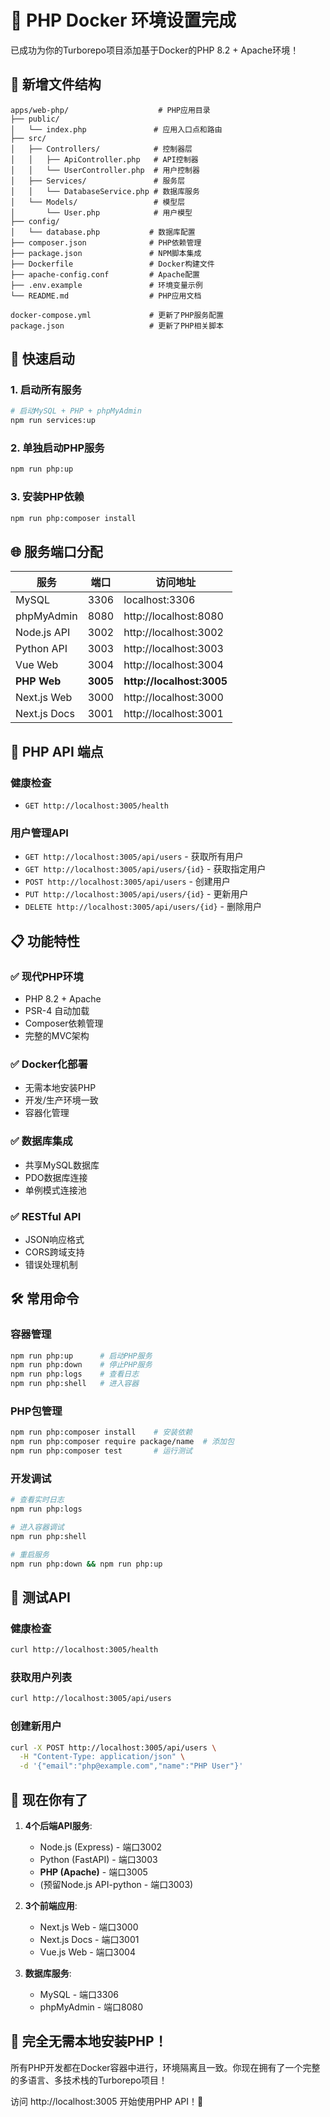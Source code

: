 # 🐘 PHP Docker 环境设置完成

已成功为你的Turborepo项目添加基于Docker的PHP 8.2 + Apache环境！

## 📁 新增文件结构

```
apps/web-php/                    # PHP应用目录
├── public/
│   └── index.php               # 应用入口点和路由
├── src/
│   ├── Controllers/            # 控制器层
│   │   ├── ApiController.php   # API控制器
│   │   └── UserController.php  # 用户控制器
│   ├── Services/               # 服务层
│   │   └── DatabaseService.php # 数据库服务
│   └── Models/                 # 模型层
│       └── User.php            # 用户模型
├── config/
│   └── database.php           # 数据库配置
├── composer.json              # PHP依赖管理
├── package.json               # NPM脚本集成
├── Dockerfile                 # Docker构建文件
├── apache-config.conf         # Apache配置
├── .env.example               # 环境变量示例
└── README.md                  # PHP应用文档

docker-compose.yml             # 更新了PHP服务配置
package.json                   # 更新了PHP相关脚本
```

## 🚀 快速启动

### 1. 启动所有服务
```bash
# 启动MySQL + PHP + phpMyAdmin
npm run services:up
```

### 2. 单独启动PHP服务
```bash
npm run php:up
```

### 3. 安装PHP依赖
```bash
npm run php:composer install
```

## 🌐 服务端口分配

| 服务 | 端口 | 访问地址 |
|------|------|----------|
| MySQL | 3306 | localhost:3306 |
| phpMyAdmin | 8080 | http://localhost:8080 |
| Node.js API | 3002 | http://localhost:3002 |
| Python API | 3003 | http://localhost:3003 |
| Vue Web | 3004 | http://localhost:3004 |
| **PHP Web** | **3005** | **http://localhost:3005** |
| Next.js Web | 3000 | http://localhost:3000 |
| Next.js Docs | 3001 | http://localhost:3001 |

## 🔧 PHP API 端点

### 健康检查
- `GET http://localhost:3005/health`

### 用户管理API
- `GET http://localhost:3005/api/users` - 获取所有用户
- `GET http://localhost:3005/api/users/{id}` - 获取指定用户
- `POST http://localhost:3005/api/users` - 创建用户
- `PUT http://localhost:3005/api/users/{id}` - 更新用户
- `DELETE http://localhost:3005/api/users/{id}` - 删除用户

## 📋 功能特性

### ✅ **现代PHP环境**
- PHP 8.2 + Apache
- PSR-4 自动加载
- Composer依赖管理
- 完整的MVC架构

### ✅ **Docker化部署**
- 无需本地安装PHP
- 开发/生产环境一致
- 容器化管理

### ✅ **数据库集成**
- 共享MySQL数据库
- PDO数据库连接
- 单例模式连接池

### ✅ **RESTful API**
- JSON响应格式
- CORS跨域支持
- 错误处理机制

## 🛠️ 常用命令

### 容器管理
```bash
npm run php:up      # 启动PHP服务
npm run php:down    # 停止PHP服务
npm run php:logs    # 查看日志
npm run php:shell   # 进入容器
```

### PHP包管理
```bash
npm run php:composer install    # 安装依赖
npm run php:composer require package/name  # 添加包
npm run php:composer test       # 运行测试
```

### 开发调试
```bash
# 查看实时日志
npm run php:logs

# 进入容器调试
npm run php:shell

# 重启服务
npm run php:down && npm run php:up
```

## 🧪 测试API

### 健康检查
```bash
curl http://localhost:3005/health
```

### 获取用户列表
```bash
curl http://localhost:3005/api/users
```

### 创建新用户
```bash
curl -X POST http://localhost:3005/api/users \
  -H "Content-Type: application/json" \
  -d '{"email":"php@example.com","name":"PHP User"}'
```

## 🎯 现在你有了

1. **4个后端API服务**:
   - Node.js (Express) - 端口3002
   - Python (FastAPI) - 端口3003
   - **PHP (Apache)** - 端口3005
   - (预留Node.js API-python - 端口3003)

2. **3个前端应用**:
   - Next.js Web - 端口3000
   - Next.js Docs - 端口3001
   - Vue.js Web - 端口3004

3. **数据库服务**:
   - MySQL - 端口3306
   - phpMyAdmin - 端口8080

## 🎉 完全无需本地安装PHP！

所有PHP开发都在Docker容器中进行，环境隔离且一致。你现在拥有了一个完整的多语言、多技术栈的Turborepo项目！

访问 http://localhost:3005 开始使用PHP API！🐘
